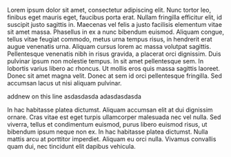 Lorem ipsum dolor sit amet, consectetur adipiscing elit. Nunc tortor leo, finibus eget mauris eget, faucibus porta erat. 
Nullam fringilla efficitur elit, id suscipit justo sagittis in. Maecenas vel felis a justo facilisis elementum vitae sit
amet massa. Phasellus in ex a nunc bibendum euismod. Aliquam congue, tellus vitae feugiat commodo, metus urna tempus risus, 
in hendrerit erat augue venenatis urna. Aliquam cursus lorem ac massa volutpat sagittis. Pellentesque venenatis nibh in risus 
gravida, a placerat orci dignissim. Duis pulvinar ipsum non molestie tempus. In sit amet pellentesque sem. In lobortis varius libero ac 
rhoncus. Ut mollis eros quis massa sagittis laoreet. Donec sit amet magna velit. Donec at sem id orci pellentesque fringilla. Sed accumsan lacus ut nisi aliquam pulvinar.

addnew on this line asdasdasda
adasdasdasda

In hac habitasse platea dictumst. Aliquam accumsan elit at dui dignissim ornare. Cras vitae est eget turpis ullamcorper malesuada nec vel nulla. Sed viverra, tellus et condimentum euismod, purus libero euismod risus, ut bibendum ipsum neque non ex. In hac habitasse platea dictumst. Nulla mattis arcu at porttitor imperdiet. Aliquam eu orci nulla. Vivamus convallis quam dui, nec tincidunt elit dapibus vehicula.
